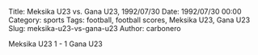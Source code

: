 Title: Meksika U23 vs. Gana U23, 1992/07/30
Date: 1992/07/30 00:00
Category: sports
Tags: football, football scores, Meksika U23, Gana U23
Slug: meksika-u23-vs-gana-u23
Author: carbonero


Meksika U23 1 - 1 Gana U23
